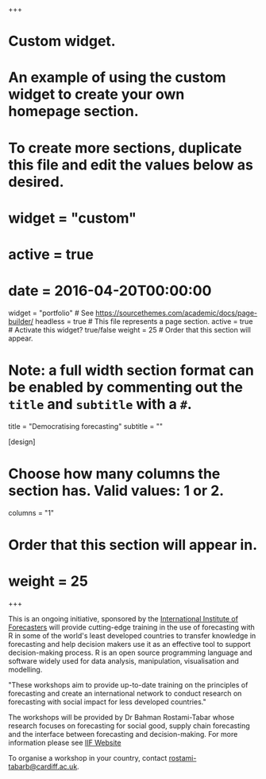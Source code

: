 +++
# Custom widget.
# An example of using the custom widget to create your own homepage section.
# To create more sections, duplicate this file and edit the values below as desired.
# widget = "custom"
# active = true
# date = 2016-04-20T00:00:00
widget = "portfolio"  # See https://sourcethemes.com/academic/docs/page-builder/
headless = true  # This file represents a page section.
active = true # Activate this widget? true/false
weight = 25  # Order that this section will appear.
# Note: a full width section format can be enabled by commenting out the `title` and `subtitle` with a `#`.
title = "Democratising forecasting"
subtitle = ""

[design]
  # Choose how many columns the section has. Valid values: 1 or 2.
  columns = "1"

# Order that this section will appear in.
# weight = 25

+++

This is an ongoing initiative, sponsored by the [International Institute of Forecasters](https://forecasters.org/) will provide cutting-edge training in the use of forecasting with R in some of the world's least developed countries to transfer knowledge in forecasting and help decision makers use it as an effective tool to support decision-making process. R is an open source programming language and software widely used for data analysis, manipulation, visualisation and modelling.

"These workshops aim to provide up-to-date training on the principles of forecasting and create an international network to conduct research on forecasting with social impact for less developed countries."

The workshops will be provided by Dr Bahman Rostami-Tabar whose research focuses on forecasting for social good, supply chain forecasting and the interface between forecasting and decision-making. For more information please see [IIF Website](https://forecasters.org/blog/2018/07/10/new-iif-workshop-initiative-democratizing-forecasting/)

To organise a workshop in your country, contact <rostami-tabarb@cardiff.ac.uk>.

